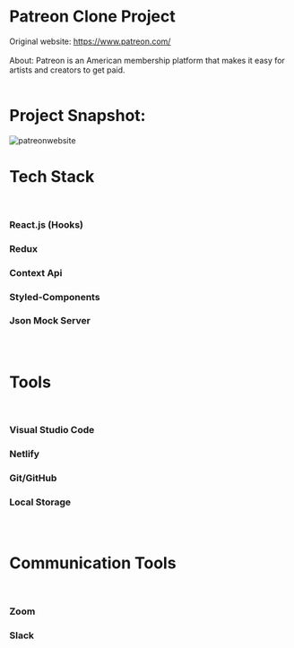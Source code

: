# Patreon Clone Project

Original website: https://www.patreon.com/ <br/><br/>
About: Patreon is an American membership platform that makes it easy for artists and creators to get paid. 
<br/> <br/>

# Project Snapshot:

![patreonwebsite](https://user-images.githubusercontent.com/54496820/163167252-951aae51-dfd3-4ee5-bd59-1959912eba07.PNG)


# Tech Stack
<br/>
<h3>React.js (Hooks)<h3/>
<h3>Redux<h3/>
<h3>Context Api<h3/>
<h3>Styled-Components<h3/>
<h3>Json Mock Server<h3/>
<br/>

# Tools
<br/>
<h3>Visual Studio Code <h3/>
<h3>Netlify<h3/>
<h3>Git/GitHub<h3/>
<h3>Local Storage<h3/>
<br/>

# Communication Tools
<br/>
<h3>Zoom<h3/>
<h3>Slack<h3/>
<br/>


